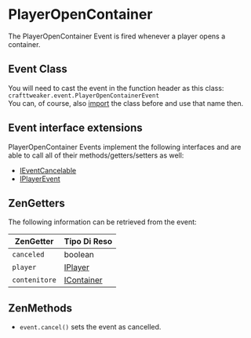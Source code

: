 # PlayerOpenContainer

The PlayerOpenContainer Event is fired whenever a player opens a container.

## Event Class

You will need to cast the event in the function header as this class:  
`crafttweaker.event.PlayerOpenContainerEvent`  
You can, of course, also [import](/AdvancedFunctions/Import/) the class before and use that name then.

## Event interface extensions

PlayerOpenContainer Events implement the following interfaces and are able to call all of their methods/getters/setters as well:

- [IEventCancelable](/Vanilla/Events/Events/IEventCancelable/)
- [IPlayerEvent](/Vanilla/Events/Events/IPlayerEvent/)

## ZenGetters

The following information can be retrieved from the event:

| ZenGetter     | Tipo Di Reso                                 |
| ------------- | -------------------------------------------- |
| `canceled`    | boolean                                      |
| `player`      | [IPlayer](/Vanilla/Players/IPlayer/)         |
| `contenitore` | [IContainer](/Vanilla/Container/IContainer/) |

## ZenMethods

- `event.cancel()` sets the event as cancelled.